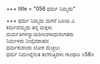 +++
title = "056 ಧರ್ಮ ನಿಮ್ಮದು"

+++
ಧರ್ಮ ನಿಮ್ಮದು ಮಗನೆ ಬರಿಯ ವಿ  
ಕರ್ಮವೆಮ್ಮದು ತನ್ನ ಮಕ್ಕಳು  
ದುರ್ಮತಿಗಳನ್ಯಾಯಶೀಲರಸಾಧುಸಂಗತರು  
ನಿರ್ಮಳರು ನೀವೈವರಾಹವ  
ಧರ್ಮಕುಶಲರು ಲೋಕ ಮೆಚ್ಚಲು  
ಧರ್ಮ ನಿಮಗಿನ್ನೆನುತ ತಲೆಗುತ್ತಿದಳು ಗಾಂಧಾರಿ      ॥56॥